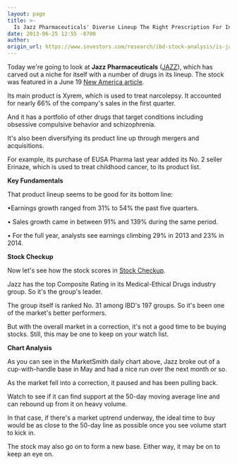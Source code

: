 ```yaml
---
layout: page
title: >-
  Is Jazz Pharmaceuticals' Diverse Lineup The Right Prescription For Investors?
date: 2013-06-25 12:55 -0700
author: 
origin_url: https://www.investors.com/research/ibd-stock-analysis/is-jazz-pharmaceuticals-diverse-lineup-the-right-prescription-for-investors/
---
```





  

Today we're going to look at **Jazz Pharmaceuticals** ([JAZZ](https://research.investors.com/quote.aspx?symbol=JAZZ)), which has carved out a niche for itself with a number of drugs in its lineup. The stock was featured in a June 19 [New America article](http://news.investors.com/business-the-new-america/061813-660429-jazz-pharmaceuticals-sales-of-xyrem-grow.htm).

  

Its main product is Xyrem, which is used to treat narcolepsy. It accounted for nearly 66% of the company's sales in the first quarter.

  

And it has a portfolio of other drugs that target conditions including obsessive compulsive behavior and schizophrenia.

  

It's also been diversifying its product line up through mergers and acquisitions.

  

For example, its purchase of EUSA Pharma last year added its No. 2 seller Erinaze, which is used to treat childhood cancer, to its product list.

  

**Key Fundamentals**

  

That product lineup seems to be good for its bottom line:

  

•Earnings growth ranged from 31% to 54% the past five quarters.

  

• Sales growth came in between 91% and 139% during the same period.

  

• For the full year, analysts see earnings climbing 29% in 2013 and 23% in 2014.

  

**Stock Checkup**

  

Now let's see how the stock scores in [Stock Checkup](http://research.investors.com/stock-checkup/nasdaq-jazz-pharmaceuticals-plc-jazz.aspx).

  

Jazz has the top Composite Rating in its Medical-Ethical Drugs industry group. So it's the group's leader.

  

The group itself is ranked No. 31 among IBD's 197 groups. So it's been one of the market's better performers.

  

But with the overall market in a correction, it's not a good time to be buying stocks. Still, this may be one to keep on your watch list.

  

**Chart Analysis**

  

As you can see in the MarketSmith daily chart above, Jazz broke out of a cup-with-handle base in May and had a nice run over the next month or so.

  

As the market fell into a correction, it paused and has been pulling back.

  

Watch to see if it can find support at the 50-day moving average line and can rebound up from it on heavy volume.

  

In that case, if there's a market uptrend underway, the ideal time to buy would be as close to the 50-day line as possible once you see volume start to kick in.

  

The stock may also go on to form a new base. Either way, it may be on to keep an eye on.




